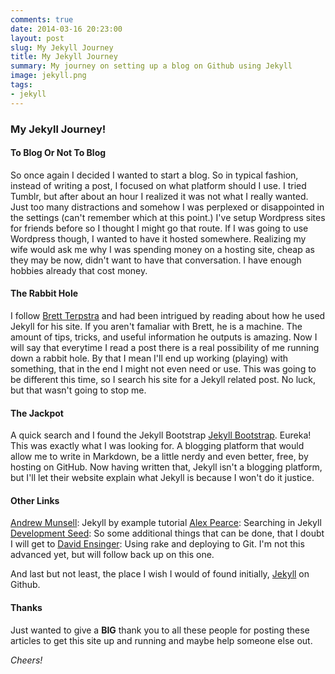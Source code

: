```yaml
---
comments: true
date: 2014-03-16 20:23:00
layout: post
slug: My Jekyll Journey
title: My Jekyll Journey
summary: My journey on setting up a blog on Github using Jekyll
image: jekyll.png
tags:
- jekyll
---
```


### My Jekyll Journey!

#### To Blog Or Not To Blog

So once again I decided I wanted to start a blog.  So in typical fashion, instead of writing a post, I focused on what platform should I use.  I tried Tumblr, but after about an hour I realized it was not what I really wanted.  Just too many distractions and somehow I was perplexed or disappointed in the settings (can't remember which at this point.)  I've setup Wordpress sites for friends before so I thought I might go that route.  If I was going to use Wordpress though, I wanted to have it hosted somewhere.  Realizing my wife would ask me why I was spending money on a hosting site, cheap as they may be now, didn't want to have that conversation.  I have enough hobbies already that cost money.

#### The Rabbit Hole

I follow [Brett Terpstra][] and had been intrigued by reading about how he used Jekyll for his site.  If you aren't famaliar with Brett, he is a machine.  The amount of tips, tricks, and useful information he outputs is amazing.  Now I will say that everytime I read a post there is a real possibility of me running down a rabbit hole.  By that I mean I'll end up working (playing) with something, that in the end I might not even need or use.  This was going to be different this time, so I search his site for a Jekyll related post.  No luck, but that wasn't going to stop me.  

#### The Jackpot

A quick search and I found the Jekyll Bootstrap [Jekyll Bootstrap][].  Eureka!  This was exactly what I was looking for.  A blogging platform that would allow me to write in Markdown, be a little nerdy and even better, free, by hosting on GitHub.  Now having written that, Jekyll isn't a blogging platform, but I'll let their website explain what Jekyll is because I won't do it justice. 

#### Other Links

[Andrew Munsell][]: Jekyll by example tutorial
[Alex Pearce][]: Searching in Jekyll
[Development Seed][]: So some additional things that can be done, that I doubt I will get to
[David Ensinger][]: Using rake and deploying to Git.  I'm not this advanced yet, but will follow back up on this one.

And last but not least, the place I wish I would of found initially, [Jekyll][] on Github.


#### Thanks

Just wanted to give a **BIG** thank you to all these people for posting these articles to get this site up and running and maybe help someone else out.

*Cheers!*


[Brett Terpstra]: http://brettterpstra.com/
[Alex Pearce]: https://alexpearce.me/2012/04/simple-jekyll-searching/
[Andrew Munsell]: https://www.andrewmunsell.com/tutorials/jekyll-by-example
[David Ensinger]: http://davidensinger.com/2013/07/automating-jekyll-deployment-to-github-pages-with-rake/
[Development Seed]: http://developmentseed.org/blog/2011/09/09/jekyll-github-pages/
[Jekyll Bootstrap]: http://jekyllbootstrap.com/usage/jekyll-quick-start.html
[Jekyll]: http://jekyllrb.com/

